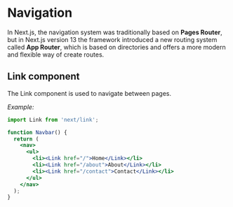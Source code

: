 # Navigation

In Next.js, the navigation system was traditionally based on **Pages Router**, but in Next.js version 13 the framework introduced a new routing system called **App Router**, which is based on directories and offers a more modern and flexible way of create routes.

## Link component

The Link component is used to navigate between pages.

*Example:*

```jsx
import Link from 'next/link';

function Navbar() {
  return (
    <nav>
      <ul>
        <li><Link href="/">Home</Link></li>
        <li><Link href="/about">About</Link></li>
        <li><Link href="/contact">Contact</Link></li>
      </ul>
    </nav>
  );
}
```